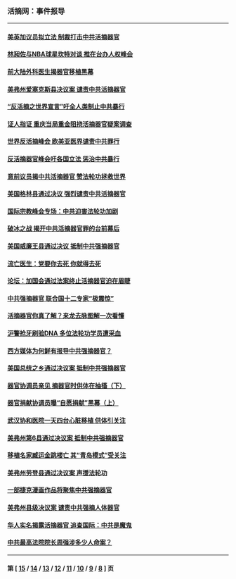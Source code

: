### 活摘网：事件报导
---
#### [美英加议员拟立法 制裁打击中共活摘器官](../../pages/nf5877/n13430251.md?02060430) 
#### [林昶佐与NBA球星坎特对谈 推在台办人权峰会](../../pages/nf5877/n13414467.md?02060430) 
#### [前大陆外科医生揭器官移植黑幕](../../pages/nf5877/n13401416.md?02060430) 
#### [美弗州爱塞克斯县决议案 谴责中共活摘器官](../../pages/nf5877/n13320919.md?02060430) 
#### [“反活摘之世界宣言”吁全人类制止中共暴行](../../pages/nf5877/n13259730.md?02060430) 
#### [证人指证 重庆当局重金阻挠活摘器官疑案调查](../../pages/nf5877/n13259127.md?02060430) 
#### [世界反活摘峰会 欧美亚医界谴责中共罪行](../../pages/nf5877/n13253550.md?02060430) 
#### [反活摘器官峰会吁各国立法 惩治中共暴行](../../pages/nf5877/n13245052.md?02060430) 
#### [意前议员揭中共活摘器官 赞法轮功拯救世界](../../pages/nf5877/n13203445.md?02060430) 
#### [美国格林县通过决议 强烈谴责中共活摘器官](../../pages/nf5877/n13119367.md?02060430) 
#### [国际宗教峰会专场：中共迫害法轮功加剧](../../pages/nf5877/n13088279.md?02060430) 
#### [破冰之战 揭开中共活摘器官罪的台前幕后](../../pages/nf5877/n13082457.md?02060430) 
#### [美国威廉王县通过决议 抵制中共强摘器官](../../pages/nf5877/n13056521.md?02060430) 
#### [流亡医生：党要你去死 你就得去死](../../pages/nf5877/n13052835.md?02060430) 
#### [论坛：加国会通过法案终止活摘器官迫在眉睫](../../pages/nf5877/n13029839.md?02060430) 
#### [中共强摘器官 联合国十二专家“极震惊”](../../pages/nf5877/n13024313.md?02060430) 
#### [活摘器官你真了解？来龙去脉图解一次看懂](../../pages/nf5877/n13013820.md?02060430) 
#### [沪警抢牙刷验DNA 多位法轮功学员遭采血](../../pages/nf5877/n12969218.md?02060430) 
#### [西方媒体为何鲜有报导中共强摘器官？](../../pages/nf5877/n12932034.md?02060430) 
#### [美国总统之乡通过决议案 抵制中共强摘器官](../../pages/nf5877/n12908242.md?02060430) 
#### [器官协调员亲见 摘器官时供体在抽搐（下）](../../pages/nf5877/n12898622.md?02060430) 
#### [器官捐献协调员曝“自愿捐献”黑幕（上）](../../pages/nf5877/n12878830.md?02060430) 
#### [武汉协和医院一天四台心脏移植 供体引关注](../../pages/nf5877/n12863175.md?02060430) 
#### [美弗州第6县通过决议案 抵制中共强摘器官](../../pages/nf5877/n12805218.md?02060430) 
#### [移植名家臧运金跳楼亡 其“青岛模式”受关注](../../pages/nf5877/n12803746.md?02060430) 
#### [美弗州劳登县通过决议案 声援法轮功](../../pages/nf5877/n12785715.md?02060430) 
#### [一部捷克漫画作品将聚焦中共强摘器官](../../pages/nf5877/n12785954.md?02060430) 
#### [美弗州县级决议案 谴责中共强摘人体器官](../../pages/nf5877/n12721290.md?02060430) 
#### [华人实名揭露活摘器官 追查国际：中共是魔鬼](../../pages/nf5877/n12691724.md?02060430) 
#### [中共最高法院院长周强涉多少人命案？](../../pages/nf5877/n12678074.md?02060430) 

---
#### 第 [ [15](./15.md?02060430) / [14](./14.md?02060430) / [13](./13.md?02060430) / [12](./12.md?02060430) / [11](./11.md?02060430) / [10](./10.md?02060430) / [9](./9.md?02060430) / [8](./8.md?02060430) ] 页
